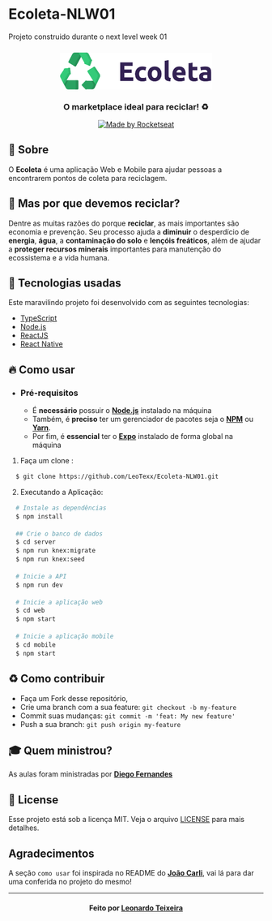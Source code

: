 # Ecoleta-NLW01
Projeto construido durante o next level week 01

<h3 align="center">
    <img alt="Logo" title="logo" width="300px" src="https://github.com/LeoTexx/Ecoleta-NLW01/blob/master/ecoleta_logo.png">
    <br><br>
    <b>O marketplace ideal para reciclar! ♻️</b> 
</h3>

<p align="center">
  <a href="https://rocketseat.com.br">
    <img alt="Made by Rocketseat" src="https://img.shields.io/badge/made%20by-Rocketseat-34CB79">
  </a>
</p>

## :bookmark: Sobre

O <strong>Ecoleta</strong> é uma aplicação Web e Mobile para ajudar pessoas a encontrarem pontos de coleta para reciclagem.

## 🤔 Mas por que devemos reciclar?

Dentre as muitas razões do porque **reciclar**, as mais importantes são economia e prevenção. Seu processo ajuda a **diminuir** o desperdício de **energia**, **água**, a **contaminação do solo** e **lençóis freáticos**, além de ajudar a **proteger recursos minerais** importantes para manutenção do ecossistema e a vida humana.

## 🚀 Tecnologias usadas

Este maravilindo projeto foi desenvolvido com as seguintes tecnologias:

- [TypeScript](https://www.typescriptlang.org/)
- [Node.js](https://nodejs.org/en/)
- [ReactJS](https://reactjs.org/)
- [React Native](https://reactnative.dev/)

<a id="como-usar"></a>

## :fire: Como usar

- ### **Pré-requisitos**

  - É **necessário** possuir o **[Node.js](https://nodejs.org/en/)** instalado na máquina
  - Também, é **preciso** ter um gerenciador de pacotes seja o **[NPM](https://www.npmjs.com/)** ou **[Yarn](https://yarnpkg.com/)**.
  - Por fim, é **essencial** ter o **[Expo](https://expo.io/)** instalado de forma global na máquina

1. Faça um clone :

```sh
  $ git clone https://github.com/LeoTexx/Ecoleta-NLW01.git
```

2. Executando a Aplicação:

```sh
  # Instale as dependências
  $ npm install

  ## Crie o banco de dados
  $ cd server
  $ npm run knex:migrate
  $ npm run knex:seed

  # Inicie a API
  $ npm run dev

  # Inicie a aplicação web
  $ cd web
  $ npm start

  # Inicie a aplicação mobile
  $ cd mobile
  $ npm start
```

<a id="como-contribuir"></a>

## :recycle: Como contribuir

- Faça um Fork desse repositório,
- Crie uma branch com a sua feature: `git checkout -b my-feature`
- Commit suas mudanças: `git commit -m 'feat: My new feature'`
- Push a sua branch: `git push origin my-feature`

## :mortar_board: Quem ministrou?

As aulas foram ministradas por **[Diego Fernandes](https://github.com/diego3g)**

## :memo: License

Esse projeto está sob a licença MIT. Veja o arquivo [LICENSE](LICENSE.md) para mais detalhes.

## Agradecimentos

A seção `como usar` foi inspirada no README do **[João Carli](https://github.com/fl4m3x)**, vai lá para dar uma conferida no projeto do mesmo! 


---

<h4 align="center">
    Feito por <a href="https://www.linkedin.com/in/leonardo-teixeira-dos-santos-59689a177/" target="_blank">Leonardo Teixeira</a>
</h4>
